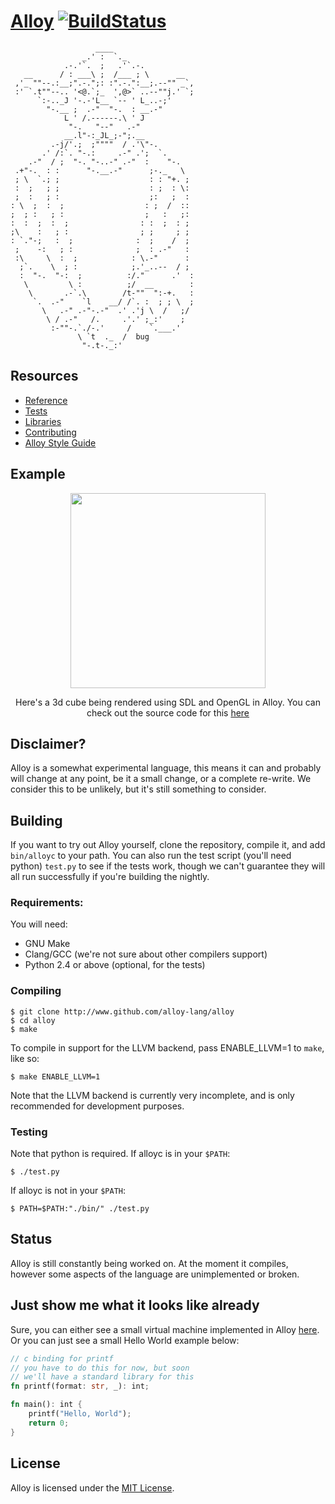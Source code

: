# [Alloy](http://alloy-lang.org) [![BuildStatus](https://travis-ci.org/alloy-lang/alloy.svg?branch=master)](https://travis-ci.org/alloy-lang/alloy)

                       ____                  
                    _.' :  `._               
                .-.'`.  ;   .'`.-.           
       __      / : ___\ ;  /___ ; \      __  
     ,'_ ""--.:__;".-.";: :".-.":__;.--"" _`,
     :' `.t""--.. '<@.`;_  ',@>` ..--""j.' `;
          `:-.._J '-.-'L__ `-- ' L_..-;'     
            "-.__ ;  .-"  "-.  : __.-"       
                L ' /.------.\ ' J           
                 "-.   "--"   .-"            
                __.l"-:_JL_;-";.__           
             .-j/'.;  ;""""  / .'\"-.        
           .' /:`. "-.:     .-" .';  `.      
        .-"  / ;  "-. "-..-" .-"  :    "-.   
     .+"-.  : :      "-.__.-"      ;-._   \  
     ; \  `.; ;                    : : "+. ; 
     :  ;   ; ;                    : ;  : \: 
     ;  :   ; :                    ;:   ;  : 
    : \  ;  :  ;                  : ;  /  :: 
    ;  ; :   ; :                  ;   :   ;: 
    :  :  ;  :  ;                : :  ;  : ; 
    ;\    :   ; :                ; ;     ; ; 
    : `."-;   :  ;              :  ;    /  ; 
     ;    -:   ; :              ;  : .-"   : 
     :\     \  :  ;            : \.-"      : 
      ;`.    \  ; :            ;.'_..--  / ; 
      :  "-.  "-:  ;          :/."      .'  :
       \         \ :          ;/  __        :
        \       .-`.\        /t-""  ":-+.   :
         `.  .-"    `l    __/ /`. :  ; ; \  ;
           \   .-" .-"-.-"  .' .'j \  /   ;/ 
            \ / .-"   /.     .'.' ;_:'    ;  
             :-""-.`./-.'     /    `.___.'   
                   \ `t  ._  /  bug          
                    "-.t-._:'                


## Resources

* [Reference](/docs/REFERENCE.md)
* [Tests](/tests/)
* [Libraries](/lib/)
* [Contributing](/CONTRIBUTING.md)
* [Alloy Style Guide](/docs/STYLEGUIDE.md)

## Example
<p align="center">
<img src="http://alloy-lang.org/example.gif" width="312px" height="312px" />
</p>
<p align="center">
Here's a 3d cube being rendered using SDL and OpenGL in Alloy. You can
check out the source code for this <a href="https://www.github.com/alloy-lang/space-invaders">here</a>
</p>

## Disclaimer?
Alloy is a somewhat experimental language, this means it can and probably will 
change at any point, be it a small change, or a complete re-write. We consider
this to be unlikely, but it's still something to consider.

## Building
If you want to try out Alloy yourself, clone the repository, compile it, and add `bin/alloyc` to your path. You can
also run the test script (you'll need python) `test.py` to see if the tests work, though we can't guarantee they
will all run successfully if you're building the nightly.

### Requirements:
You will need:

* GNU Make
* Clang/GCC (we're not sure about other compilers support)
* Python 2.4 or above (optional, for the tests)

### Compiling

	$ git clone http://www.github.com/alloy-lang/alloy
	$ cd alloy
	$ make

To compile in support for the LLVM backend, pass ENABLE_LLVM=1 to `make`, like so:

	$ make ENABLE_LLVM=1

Note that the LLVM backend is currently very incomplete, and is only recommended for development purposes.

### Testing
Note that python is required.
If alloyc is in your `$PATH`:

	$ ./test.py

If alloyc is not in your `$PATH`:

	$ PATH=$PATH:"./bin/" ./test.py

## Status
Alloy is still constantly being worked on. At the moment it compiles,
however some aspects of the language are unimplemented or broken.

## Just show me what it looks like already
Sure, you can either see a small virtual machine implemented in Alloy [here](tests/vm.aly). 
Or you can just see a small Hello World example below:

```rust
// c binding for printf
// you have to do this for now, but soon
// we'll have a standard library for this
fn printf(format: str, _): int;

fn main(): int {
    printf("Hello, World");
    return 0;
}
```

## License
Alloy is licensed under the [MIT License](/LICENSE.md).

